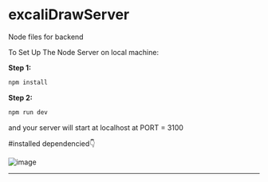 # excaliDrawServer
Node files for backend

<p>
To Set Up The Node Server on local machine:

<b >Step 1: </b>


```bash
npm install
```

<b >Step 2: </b>

```bash
npm run dev
```

and your server will start at localhost at PORT = 3100
</p>
#installed dependencied👇
<br>


![image](https://user-images.githubusercontent.com/68449680/126755228-98709a35-bd84-4748-9239-b2a600f459db.png)



<hr>

